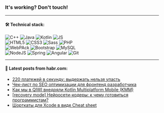### It's working? Don't touch!

---

#### 🛠️ Technical stack:

![C++](https://img.shields.io/badge/C++-informational?logo=c%2B%2B&style=flat&logoColor=white&color=9C033A)
![Java](https://img.shields.io/badge/Java-informational?logo=java&style=flat&logoColor=white&color=007396)
![Kotlin](https://img.shields.io/badge/Kotlin-informational?logo=Kotlin&style=flat&logoColor=white&color=0095D5)
![JS](https://img.shields.io/badge/JS-informational?logo=javaScript&style=flat&logoColor=black&color=F7Df1E) <br>
![HTML5](https://img.shields.io/badge/HTML5-informational?logo=html5&style=flat&logoColor=white&color=E34F26)
![CSS3](https://img.shields.io/badge/CSS3-informational?logo=css3&style=flat&logoColor=white&color=157286)
![Sass](https://img.shields.io/badge/Saas-informational?logo=sass&style=flat&logoColor=white&color=hotpink)
![PHP](https://img.shields.io/badge/PHP-informational?logo=php&style=flat&logoColor=white&color=777BB4) <br>
![WebPAck](https://img.shields.io/badge/WebPack-informational?logo=webPack&style=flat&logoColor=white&color=FF6F00)
![Bootstrap](https://img.shields.io/badge/Bootstrap-informational?logo=Bootstrap&style=flat&logoColor=white&color=7952B3)
![MySQL](https://img.shields.io/badge/MySQL-informational?logo=MySQL&style=flat&logoColor=white&color=00f) <br>
![NodeJS](https://img.shields.io/badge/NodeJS-informational?logo=node.js&style=flat&logoColor=white&color=43853D)
![Spring](https://img.shields.io/badge/Spring-informational?logo=Spring&style=flat&logoColor=white&color=0A9EDC)
![Angular](https://img.shields.io/badge/Vue-informational?logo=vue.js&style=flat&logoColor=white&color=red)
![Git](https://img.shields.io/badge/Git-informational?logo=git&style=flat&logoColor=white&color=darkorange)

___

#### 💬 Latest posts from habr.com:

<!-- BLOG-POST-LIST:START -->
- [220 платежей в секунду: выдержать нельзя упасть](https://habr.com/ru/post/658233/?utm_source=habrahabr&utm_medium=rss&utm_campaign=658233)
- [Чек-лист по SEO оптимизации для фронтенд разработчика](https://habr.com/ru/post/658351/?utm_source=habrahabr&utm_medium=rss&utm_campaign=658351)
- [Как мы в QIWI внедряли Kotlin Multiplatform Mobile &lpar;KMM&rpar;](https://habr.com/ru/post/658275/?utm_source=habrahabr&utm_medium=rss&utm_campaign=658275)
- [[recovery mode] Нейросети-кодеры: к чему готовиться программистам?](https://habr.com/ru/post/658347/?utm_source=habrahabr&utm_medium=rss&utm_campaign=658347)
- [Шорткаты для Xcode в виде Cheat sheet](https://habr.com/ru/post/658337/?utm_source=habrahabr&utm_medium=rss&utm_campaign=658337)
<!-- BLOG-POST-LIST:END -->
